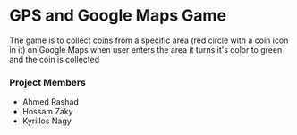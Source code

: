 # GPS and Google Maps Game

The game is to collect coins from a specific area (red circle with a coin icon in it) on Google Maps when user enters the area it turns it's color to green and the coin is collected


### Project Members
* Ahmed Rashad
* Hossam Zaky 
* Kyrillos Nagy
